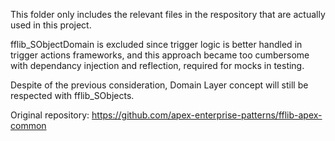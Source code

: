 This folder only includes the relevant files in the respository that are actually used in this project.

fflib_SObjectDomain is excluded since trigger logic is better handled in trigger actions frameworks, and this approach became too cumbersome with dependancy injection and reflection, required for mocks in testing.

Despite of the previous consideration, Domain Layer concept will still be respected with fflib_SObjects.

Original repository: https://github.com/apex-enterprise-patterns/fflib-apex-common